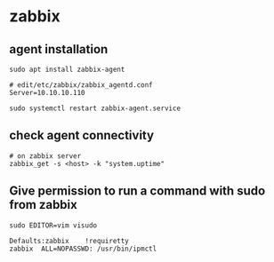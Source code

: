 # zabbix

## agent installation

```
sudo apt install zabbix-agent

# edit/etc/zabbix/zabbix_agentd.conf
Server=10.10.10.110

sudo systemctl restart zabbix-agent.service
```

## check agent connectivity

```
# on zabbix server
zabbix_get -s <host> -k "system.uptime"
```

## Give permission to run a command with sudo from zabbix

```
sudo EDITOR=vim visudo

Defaults:zabbix    !requiretty
zabbix  ALL=NOPASSWD: /usr/bin/ipmctl
```
